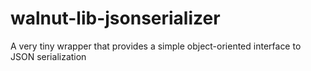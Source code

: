 # walnut-lib-jsonserializer
A very tiny wrapper that provides a simple object-oriented interface to JSON serialization
